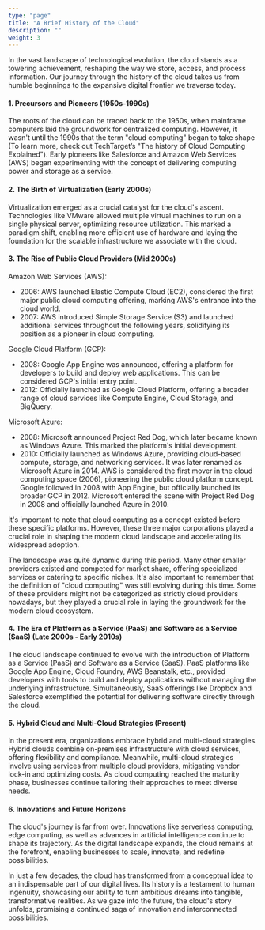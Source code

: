 ```yaml
---
type: "page"
title: "A Brief History of the Cloud"
description: ""
weight: 3
---
```


In the vast landscape of technological evolution, the cloud stands as a towering achievement, reshaping the way we store, access, and process information. Our journey through the history of the cloud takes us from humble beginnings to the expansive digital frontier we traverse today.

#### 1. Precursors and Pioneers (1950s-1990s)
The roots of the cloud can be traced back to the 1950s, when mainframe computers laid the groundwork for centralized computing. However, it wasn't until the 1990s that the term "cloud computing" began to take shape (To learn more, check out TechTarget’s "The history of Cloud Computing Explained"). Early pioneers like Salesforce and Amazon Web Services (AWS) began experimenting with the concept of delivering computing power and storage as a service.

#### 2. The Birth of Virtualization (Early 2000s)
Virtualization emerged as a crucial catalyst for the cloud's ascent. Technologies like VMware allowed multiple virtual machines to run on a single physical server, optimizing resource utilization. This marked a paradigm shift, enabling more efficient use of hardware and laying the foundation for the scalable infrastructure we associate with the cloud.

#### 3. The Rise of Public Cloud Providers (Mid 2000s)
Amazon Web Services (AWS):

- 2006: AWS launched Elastic Compute Cloud (EC2), considered the first major public cloud computing offering, marking AWS's entrance into the cloud world.
- 2007: AWS introduced Simple Storage Service (S3) and launched additional services throughout the following years, solidifying its position as a pioneer in cloud computing.

Google Cloud Platform (GCP):

- 2008: Google App Engine was announced, offering a platform for developers to build and deploy web applications. This can be considered GCP's initial entry point.
- 2012: Officially launched as Google Cloud Platform, offering a broader range of cloud services like Compute Engine, Cloud Storage, and BigQuery.

Microsoft Azure:

- 2008: Microsoft announced Project Red Dog, which later became known as Windows Azure. This marked the platform's initial development.
- 2010: Officially launched as Windows Azure, providing cloud-based compute, storage, and networking services. It was later renamed as Microsoft Azure in 2014.
AWS is considered the first mover in the cloud computing space (2006), pioneering the public cloud platform concept. Google followed in 2008 with App Engine, but officially launched its broader GCP in 2012. Microsoft entered the scene with Project Red Dog in 2008 and officially launched Azure in 2010.

It's important to note that cloud computing as a concept existed before these specific platforms. However, these three major corporations played a crucial role in shaping the modern cloud landscape and accelerating its widespread adoption.

The landscape was quite dynamic during this period. Many other smaller providers existed and competed for market share, offering specialized services or catering to specific niches. It's also important to remember that the definition of "cloud computing" was still evolving during this time. Some of these providers might not be categorized as strictly cloud providers nowadays, but they played a crucial role in laying the groundwork for the modern cloud ecosystem.

#### 4. The Era of Platform as a Service (PaaS) and Software as a Service (SaaS) (Late 2000s - Early 2010s)
The cloud landscape continued to evolve with the introduction of Platform as a Service (PaaS) and Software as a Service (SaaS). PaaS platforms like Google App Engine, Cloud Foundry, AWS Beanstalk, etc., provided developers with tools to build and deploy applications without managing the underlying infrastructure. Simultaneously, SaaS offerings like Dropbox and Salesforce exemplified the potential for delivering software directly through the cloud.

#### 5. Hybrid Cloud and Multi-Cloud Strategies (Present)
In the present era, organizations embrace hybrid and multi-cloud strategies. Hybrid clouds combine on-premises infrastructure with cloud services, offering flexibility and compliance. Meanwhile, multi-cloud strategies involve using services from multiple cloud providers, mitigating vendor lock-in and optimizing costs. As cloud computing reached the maturity phase, businesses continue tailoring their approaches to meet diverse needs.

#### 6. Innovations and Future Horizons
The cloud's journey is far from over. Innovations like serverless computing, edge computing, as well as advances in artificial intelligence continue to shape its trajectory. As the digital landscape expands, the cloud remains at the forefront, enabling businesses to scale, innovate, and redefine possibilities.

In just a few decades, the cloud has transformed from a conceptual idea to an indispensable part of our digital lives. Its history is a testament to human ingenuity, showcasing our ability to turn ambitious dreams into tangible, transformative realities. As we gaze into the future, the cloud's story unfolds, promising a continued saga of innovation and interconnected possibilities.